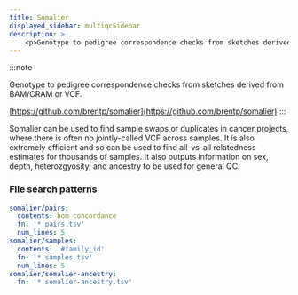 ```yaml
---
title: Somalier
displayed_sidebar: multiqcSidebar
description: >
    <p>Genotype to pedigree correspondence checks from sketches derived from BAM/CRAM or VCF.</p>
---
```


<!--
~~~~~ DO NOT EDIT ~~~~~
This file is autogenerated from the MultiQC module python docstring.
Do not edit the markdown, it will be overwritten.

File path for the source of this content: multiqc/modules/somalier/somalier.py
~~~~~~~~~~~~~~~~~~~~~~~
-->

:::note
<p>Genotype to pedigree correspondence checks from sketches derived from BAM/CRAM or VCF.</p>

[https://github.com/brentp/somalier](https://github.com/brentp/somalier)
:::

Somalier can be used to find sample swaps or duplicates in cancer
projects, where there is often no jointly-called VCF across samples.
It is also extremely efficient and so can be used to find all-vs-all
relatedness estimates for thousands of samples.
It also outputs information on sex, depth, heterozgyosity, and ancestry
to be used for general QC.

### File search patterns

```yaml
somalier/pairs:
  contents: hom_concordance
  fn: '*.pairs.tsv'
  num_lines: 5
somalier/samples:
  contents: '#family_id'
  fn: '*.samples.tsv'
  num_lines: 5
somalier/somalier-ancestry:
  fn: '*.somalier-ancestry.tsv'
```
    